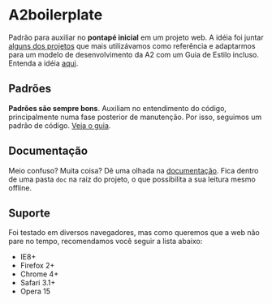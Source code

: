 # A2boilerplate

Padrão para auxiliar no **pontapé inicial** em um projeto web. A idéia foi juntar [alguns dos projetos](https://github.com/a2comunicacao/Grid-A2/wiki/Refer%C3%AAncias) que mais utilizávamos como referência e adaptarmos para um modelo de desenvolvimento da A2 com um Guia de Estilo incluso. Entenda a idéia [aqui](https://github.com/a2comunicacao/Grid-A2/wiki).

## Padrões

**Padrões são sempre bons**. Auxiliam no entendimento do código, principalmente numa fase posterior de manutenção. Por isso, seguimos um padrão de código. [Veja o guia](https://github.com/a2comunicacao/A2idiomatic).

## Documentação

Meio confuso? Muita coisa? Dê uma olhada na [documentação](doc/index.md). Fica dentro de uma pasta `doc` na raiz do projeto, o que possibilita a sua leitura mesmo offline.

## Suporte

Foi testado em diversos navegadores, mas como queremos que a web não pare no tempo, recomendamos você seguir a lista abaixo:
- IE8+
- Firefox 2+
- Chrome 4+
- Safari 3.1+
- Opera 15
